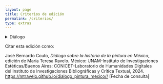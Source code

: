 ```yaml
---
layout: page
title: Criterios de edición
permalink: /criterios/
type: extras
---
```

<details>
<summary fontsize="12px">Diálogo</summary>

<p>El testimonio de este proyecto es la segunda edición de 1889 que se conserva en el 
Fondo Histórico de la Biblioteca Justino Fernández del Instituto de Investigaciones Estéticas, UNAM.</p>
                
<p>En esta edición se ha modernizado la ortografía, la puntuación, y el uso de mayúsculas y minúsculas:</p>

• Se corrigió la acentuación según las normas actuales.

• Se normalizaron  nombres; por ejemplo, <i>Balbuena</i> por <i>Valbuena</i>.

• Se resolvieron abreviaturas; por ejemplo, <i>ustedes</i> por <i >vdes.</i>

• Se eliminó coma entre sujeto y verbo, y entre complementos.

• Se sustituyó punto y coma (;) en oraciones sencillas por coma (,).

• Se completaron años abreviados: <i>57</i> por <i>1757</i>.

• Se unifomó el uso de comillas americanas (“”) y angulares («») por angulares («»).

• Se respetó la ubicación de las llamadas de notas después de signo de puntuación por corresponder al uso en México.

• Se añadieron notas editoriales con información sobre personas, instituciones, lugares y sucesos aludidos en el texto. 

• En cada nombre de persona o institución anotados se añadió la referencia al Fichero de Autoridades Virtual e Internacional (VIAF por sus siglas en inglés Virtual International Authority File).

• Los poemas de Bernado de Balbuena se uniformaron de acuerdo con la edición de Luis Íñigo-Madrigal de la <i>Grandeza mexicana</i>,  México: Academia Mexicana de la Lengua, 2014.

<summary> Paratextos</summary>
La fuente de la de la "Noticia biográfica del autor



</details>

Citar esta edición como: 

<p style="font-size: 14px;"> José Bernardo Couto, <i>Diálogo sobre la historia de la pintura en México</i>, edición de María Teresa Ravelo. México: UNAM-Instituto de Investigaciones Estéticas/Buenos Aires: CONICET-Laboratorio de Humanidades Digitales del Instituto de Investigaciones Bibliográficas y Crítica Textual, 2024. <a href="{{ site.baseurl }}/">https://mtravelo.github.io/dialogo_pintura_mexico//</a> [Fecha de consulta]</p>


